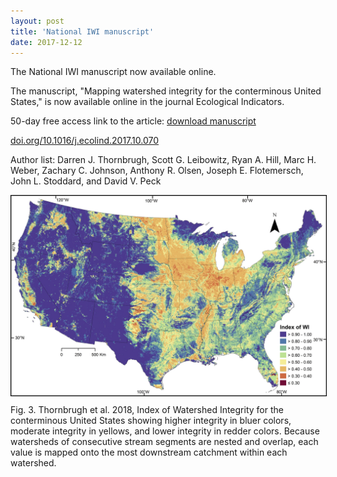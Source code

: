 ```yaml
---
layout: post
title: 'National IWI manuscript'
date: 2017-12-12
---
```


The National IWI manuscript now available online.

The manuscript, "Mapping watershed integrity for the conterminous United States," is now available online in the journal Ecological Indicators.

50-day free access link to the article: [download manuscript](https://authors.elsevier.com/a/1WBWp,XRNLVEM~)


[doi.org/10.1016/j.ecolind.2017.10.070](https://doi.org/10.1016/j.ecolind.2017.10.070)

Author list: Darren J. Thornbrugh, Scott G. Leibowitz, Ryan A. Hill, Marc H. Weber, Zachary C. Johnson, 
Anthony R. Olsen, Joseph E. Flotemersch, John L. Stoddard, and David V. Peck

<img class="pure-img" src="/images/IWI_hd.jpg" width="" height="" style="margin-bottom:10px; border:1px solid #000000;" alt="Darren Thornbrugh, Ph.D.">
Fig. 3. Thornbrugh et al. 2018, Index of Watershed Integrity for the conterminous United States showing higher integrity in bluer colors, moderate integrity in yellows, and lower integrity in redder colors. Because watersheds of consecutive stream segments are nested and overlap, each value is mapped onto the most downstream catchment within each watershed.
